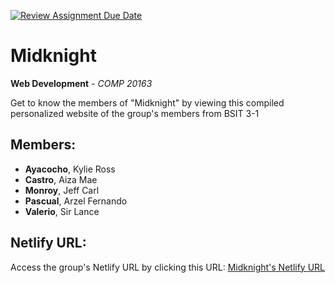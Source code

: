[![Review Assignment Due Date](https://classroom.github.com/assets/deadline-readme-button-24ddc0f5d75046c5622901739e7c5dd533143b0c8e959d652212380cedb1ea36.svg)](https://classroom.github.com/a/fqpmhemc)

# Midknight
**Web Development** - *COMP 20163*

Get to know the members of "Midknight" by viewing this compiled personalized website of the group's members from BSIT 3-1

## Members:
+ **Ayacocho**, Kylie Ross
+ **Castro**, Aiza Mae
+ **Monroy**, Jeff Carl
+ **Pascual**, Arzel Fernando
+ **Valerio**, Sir Lance

## Netlify URL:
Access the group's Netlify URL by clicking this URL: [Midknight's Netlify URL](https://midknight-12.netlify.app)
<!-- The site name "https://midknight.netlify.app" has already been taken
according to Netlify, so we added "12" after the group name as placeholder-->
